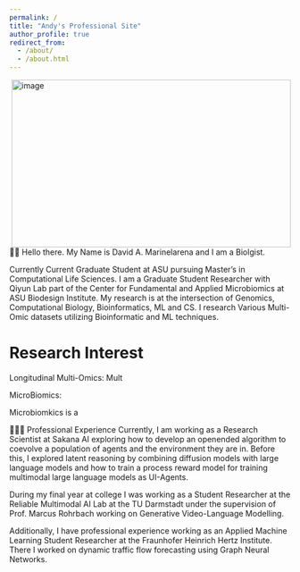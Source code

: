 ```yaml
---
permalink: /
title: "Andy's Professional Site"
author_profile: true
redirect_from: 
  - /about/
  - /about.html
---
```

<img width="500" height="300" alt="image" src="https://github.com/user-attachments/assets/2f243e9d-dc8c-4765-99ff-3b66a59876d0" style="float: right; margin-left: 15px;" />


👋🏼 Hello there. My Name is David A. Marinelarena and I am a Biolgist.

Currently Current Graduate Student at ASU pursuing Master’s in Computational Life Sciences. I am a Graduate Student Researcher with Qiyun Lab part of the Center for Fundamental and  Applied Microbiomics at ASU Biodesign Institute. My research is at the intersection of Genomics, Computational  Biology, Bioinformatics, ML and CS. I research Various Multi-Omic datasets utilizing Bioinformatic and ML techniques. 


Research Interest
======
Longitudinal Multi-Omics:
Mult

MicroBiomics:

Microbiomkics is a 



👨🏻‍🔬 Professional Experience
Currently, I am working as a Research Scientist at Sakana AI exploring how to develop an openended algorithm to coevolve a population of agents and the environment they are in.
Before this, I explored latent reasoning by combining diffusion models with large language models and how to train a process reward model for training multimodal large language models as UI-Agents.

During my final year at college I was working as a Student Researcher at the Reliable Multimodal AI Lab at the TU Darmstadt under the supervision of Prof. Marcus Rohrbach working on Generative Video-Language Modelling.

Additionally, I have professional experience working as an Applied Machine Learning Student Researcher at the Fraunhofer Heinrich Hertz Institute.
There I worked on dynamic traffic flow forecasting using Graph Neural Networks.

